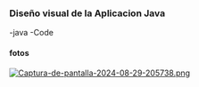 ### Diseño visual de la Aplicacion Java
-java
-Code
#### fotos
[![Captura-de-pantalla-2024-08-29-205738.png](https://i.postimg.cc/sgWt8P6B/Captura-de-pantalla-2024-08-29-205738.png)](https://postimg.cc/w16fRNdH)
